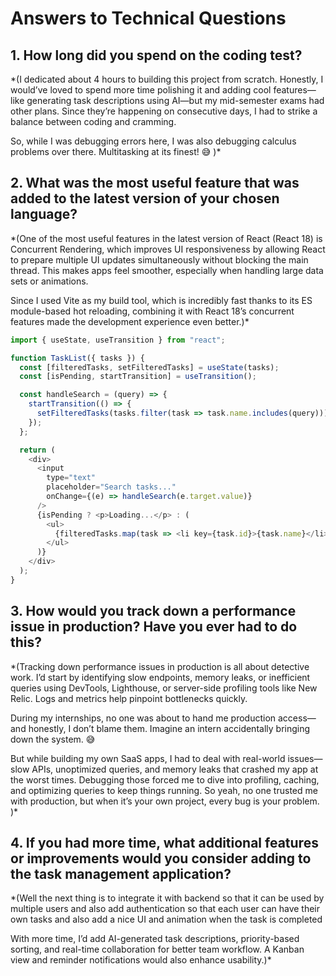 # Answers to Technical Questions

## 1. How long did you spend on the coding test?
*(I dedicated about 4 hours to building this project from scratch. Honestly, I would’ve loved to spend more time polishing it and adding cool features—like generating task descriptions using AI—but my mid-semester exams had other plans. Since they’re happening on consecutive days, I had to strike a balance between coding and cramming.  

So, while I was debugging errors here, I was also debugging calculus problems over there. Multitasking at its finest! 😅 )*

## 2. What was the most useful feature that was added to the latest version of your chosen language?  
*(One of the most useful features in the latest version of React (React 18) is Concurrent Rendering, which improves UI responsiveness by allowing React to prepare multiple UI updates simultaneously without blocking the main thread. This makes apps feel smoother, especially when handling large data sets or animations.

Since I used Vite as my build tool, which is incredibly fast thanks to its ES module-based hot reloading, combining it with React 18’s concurrent features made the development experience even better.)*  

```javascript
import { useState, useTransition } from "react";

function TaskList({ tasks }) {
  const [filteredTasks, setFilteredTasks] = useState(tasks);
  const [isPending, startTransition] = useTransition();

  const handleSearch = (query) => {
    startTransition(() => {
      setFilteredTasks(tasks.filter(task => task.name.includes(query)));
    });
  };

  return (
    <div>
      <input 
        type="text" 
        placeholder="Search tasks..." 
        onChange={(e) => handleSearch(e.target.value)} 
      />
      {isPending ? <p>Loading...</p> : (
        <ul>
          {filteredTasks.map(task => <li key={task.id}>{task.name}</li>)}
        </ul>
      )}
    </div>
  );
}
```

## 3. How would you track down a performance issue in production? Have you ever had to do this?
*(Tracking down performance issues in production is all about detective work. I’d start by identifying slow endpoints, memory leaks, or inefficient queries using DevTools, Lighthouse, or server-side profiling tools like New Relic. Logs and metrics help pinpoint bottlenecks quickly.

During my internships, no one was about to hand me production access—and honestly, I don’t blame them. Imagine an intern accidentally bringing down the system. 😅

But while building my own SaaS apps, I had to deal with real-world issues—slow APIs, unoptimized queries, and memory leaks that crashed my app at the worst times. Debugging those forced me to dive into profiling, caching, and optimizing queries to keep things running. So yeah, no one trusted me with production, but when it’s your own project, every bug is your problem. )*

## 4. If you had more time, what additional features or improvements would you consider adding to the task management application?
*(Well the next thing is to integrate it with backend so that it can be used by multiple users and also add authentication so that each user can have their own tasks and also add a nice UI and animation when the task is completed

With more time, I’d add AI-generated task descriptions, priority-based sorting, and real-time collaboration for better team workflow. A Kanban view and reminder notifications would also enhance usability.)*
